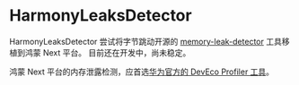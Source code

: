 # HarmonyLeaksDetector

HarmonyLeaksDetector 尝试将字节跳动开源的 [memory-leak-detector](https://github.com/bytedance/memory-leak-detector) 工具移植到鸿蒙 Next 平台。
目前还在开发中，尚未稳定。

鸿蒙 Next 平台的内存泄露检测，应首选[华为官方的 DevEco Profiler 工具](https://developer.huawei.com/consumer/cn/doc/harmonyos-guides-V5/ide-insight-session-allocations-memory-V5)。